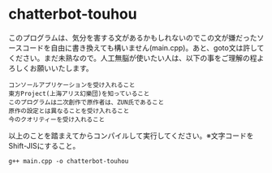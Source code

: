 # chatterbot-touhou
このプログラムは、気分を害する文があるかもしれないのでこの文が嫌だったソースコードを自由に書き換えても構いません(main.cpp)。あと、goto文は許してください。まだ未熟なので。人工無脳が使いたい人は、以下の事をご理解の程よろしくお願いいたします。
```
コンソールアプリケーションを受け入れること
東方Project(上海アリス幻樂団)を知っていること
このプログラムは二次創作で原作者は、ZUN氏であること
原作の設定とは異なることを受け入れること
今のクオリティーを受け入れること
```
以上のことを踏まえてからコンパイルして実行してください。※文字コードをShift-JISにすること。
```
g++ main.cpp -o chatterbot-touhou
```
